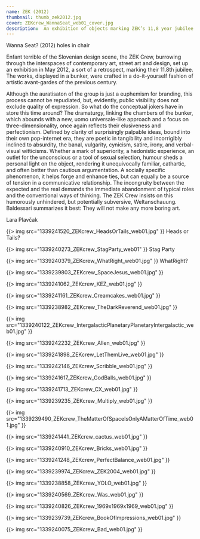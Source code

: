 ```yaml
---
name: ZEK (2012)
thumbnail: thumb_zek2012.jpg
cover: ZEKcrew_WannaSeat_web01_cover.jpg
description:  An exhibition of objects marking ZEK’s 11,8 year jubilee (Abandoned bomb shelter, Ljubljana / 2012)
---
```


Wanna Seat? (2012)
holes in chair

Enfant terrible of the Slovenian design scene, the ZEK Crew, burrowing through the interspaces of contemporary art, street art and design, set up an exhibition in May 2012, a sort of a retrospect, marking their 11.8th jubilee. The works, displayed in a bunker, were crafted in a do-it-yourself fashion of artistic avant-gardes of the previous century.

Although the auratisaton of the group is just a euphemism for branding, this process cannot be repudiated, but, evidently, public visibility does not exclude quality of expression. So what do the conceptual jokers have in store this time around? The dramaturgy, linking the chambers of the bunker, which abounds with a new, uomo universale-like approach and a focus on three-dimensionality, once again reflects their elusiveness and perfectionism. Defined by clarity of surprisingly palpable ideas, bound into their own pop-internet era, they are poetic in tangibility and incorrigibly inclined to absurdity, the banal, vulgarity, cynicism, satire, irony, and verbal-visual witticisms. Whether a mark of superiority, a hedonistic experience, an outlet for the unconscious or a tool of sexual selection, humour sheds a personal light on the object, rendering it unequivocally familiar, cathartic, and often better than cautious argumentation. A socially specific phenomenon, it helps forge and enhance ties, but can equally be a source of tension in a communicative relationship. The incongruity between the expected and the real demands the immediate abandonment of typical roles and the conventional ways of thinking. The ZEK Crew insists on this humorously unhindered, but potentially subversive, Weltanschauung. Baldessari summarizes it best: They will not make any more boring art.

Lara Plavčak


{{> img src="1339241520_ZEKcrew_HeadsOrTails_web01.jpg" }}
Heads or Tails?

{{> img src="1339240273_ZEKcrew_StagParty_web01" }}
Stag Party

{{> img src="1339240379_ZEKcrew_WhatRight_web01.jpg" }}
WhatRight?

{{> img src="1339239803_ZEKcrew_SpaceJesus_web01.jpg" }}

{{> img src="1339241062_ZEKcrew_KEZ_web01.jpg" }}

{{> img src="1339241161_ZEKcrew_Creamcakes_web01.jpg" }}

{{> img src="1339238982_ZEKcrew_TheDarkReverend_web01.jpg" }}

{{> img src="1339240122_ZEKcrew_IntergalacticPlanetaryPlanetaryIntergalactic_web01.jpg" }}

{{> img src="1339242232_ZEKcrew_Allen_web01.jpg" }}

{{> img src="1339241898_ZEKcrew_LetThemLive_web01.jpg" }}

{{> img src="1339242146_ZEKcrew_Scribble_web01.jpg" }}

{{> img src="1339241617_ZEKcrew_GodBalls_web01.jpg" }}

{{> img src="1339241713_ZEKcrew_CX_web01.jpg" }}

{{> img src="1339239235_ZEKcrew_Multiply_web01.jpg" }}

{{> img src="1339239490_ZEKcrew_TheMatterOfSpaceIsOnlyAMatterOfTime_web01.jpg" }}

{{> img src="1339241441_ZEKcrew_cactus_web01.jpg" }}

{{> img src="1339240910_ZEKcrew_Bricks_web01.jpg" }}

{{> img src="1339241248_ZEKcrew_PerfectBalance_web01.jpg" }}

{{> img src="1339239974_ZEKcrew_ZEK2004_web01.jpg" }}

{{> img src="1339238858_ZEKcrew_YOLO_web01.jpg" }}

{{> img src="1339240569_ZEKcrew_Was_web01.jpg" }}

{{> img src="1339240826_ZEKcrew_1969x1969x1969_web01.jpg" }}

{{> img src="1339239739_ZEKcrew_BookOfImpressions_web01.jpg" }}

{{> img src="1339240075_ZEKcrew_Bad_web01.jpg" }}




